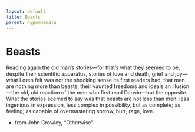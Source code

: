```yaml
---
layout: default
title: Beasts
parent: hypomnemata
---
```

# Beasts

Reading again the old man’s stories—for that’s what they seemed to be, despite their scientific apparatus, stories of love and death, grief and joy—what Loren felt was not the shocking sense its first readers had, that men are nothing more than beasts, their vaunted freedoms and ideals an illusion—the old, old reaction of the men who first read Darwin—but the opposite. What the stories seemed to say was that beasts are not less than men: less ingenious in expression, less complex in possibility, but as complete; as feeling; as capable of overmastering sorrow, hurt, rage, love.

- from John Crowley, “Otherwise”